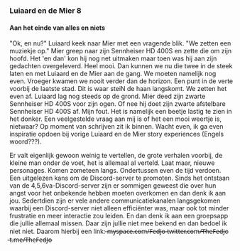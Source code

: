 ### Luiaard en de Mier 8
#### Aan het einde van alles en niets


"Ok, en nu?" Luiaard keek naar Mier met een vragende blik. "We zetten een muziekje op." Mier greep naar zijn Sennheiser HD 400S en zette die om zijn hoofd. Het 'en dan' kon hij nog net uitmaken maar toen was hij aan zijn gedachten overgeleverd. Heel mooi. Dan kunnen we nu die twee in de steek laten en met Luiaard en de Mier aan de gang. We moeten namelijk nog even. Vroeger kwamen we nooit verder dan de horizon. Een punt in de verte voorbij de laatste stad. Dit is waar steiN de haan langskomt. We zetten het even af. Luiaard lag nog steeds op de grond. Mier deed zijn zwarte Sennheiser HD 400S voor zijn ogen. Of nee hij doet zijn zwarte afstelbare Sennheiser HD 400S af. Mijn fout. Het is namelijk een beetje lastig te zien in het donker. Een veelgestelde vraag aan mij is of het een mooi weertje is, nietwaar? Op moment van schrijven zit ik binnen. Wacht even, ik ga even inspiratie opdoen bij vorige Luiaard en de Mier story experiences (Engels woord???).

Er valt eigenlijk gewoon weinig te vertellen, de grote verhalen voorbij, de kleine man onder de voet, het is allemaal al verteld. Laat maar, nieuwe personages. Komen zometeen langs. Ondertussen even de tijd verdoen. Een uitgelezen kans om de Discord-server te promoten. Sinds het ontstaan van de 4,5,6va-Discord-server zijn er sommigen geweest die over hun angst voor het onbekende hebben moeten overkomen en dan denk ik aan jou. Sedertdien zijn er vele andere communicatiekanalen langsgekomen waarbij een Discord-server niet alleen efficiënter was, maar ook tot minder frustratie en meer interactie zou leiden. En dan denk ik aan een groepsapp die jullie allemaal missen. Daar zijn jullie niet mee bekend en dan bedoel ik niet niet. Daarom hierbij een link:  ̶m̶y̶s̶p̶a̶c̶e̶.̶c̶o̶m̶/̶F̶e̶d̶J̶o̶  ̶t̶w̶i̶t̶t̶e̶r̶.̶c̶o̶m̶/̶T̶h̶e̶F̶e̶d̶J̶o  ̶t̶.̶m̶e̶/̶T̶h̶e̶F̶e̶d̶J̶o̶  
